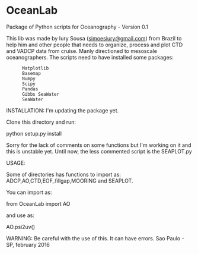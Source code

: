 # OceanLab
Package of Python scripts for Oceanography - Version 0.1

This lib was made by Iury Sousa (simoesiury@gmail.com) from Brazil to help him and other people that
needs to organize, process and plot CTD and VADCP data from cruise. Manly directioned
to mesoscale oceanographers. The scripts need to have installed some packages:
		  
		  Matplotlib
		  Basemap
		  Numpy
		  Scipy
		  Pandas
		  Gibbs SeaWater
		  SeaWater
		  
		  
INSTALLATION:
I'm updating the package yet.

Clone this directory and run:

python setup.py install
	
Sorry for the lack of comments on some functions but I'm working on it and this is unstable yet.
Until now, the less commented script is the SEAPLOT.py

USAGE:

Some of directories has functions to import as: ADCP,AO,CTD,EOF_fillgap,MOORING and SEAPLOT.

You can import as:

from OceanLab import AO

and use as:

AO.psi2uv()


WARNING: Be careful with the use of this. It can have errors.
Sao Paulo - SP, february 2016


